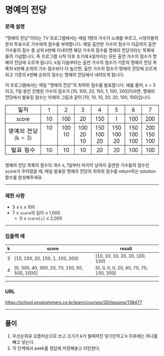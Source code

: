 # 명예의 전당

### 문제 설명

"명예의 전당"이라는 TV 프로그램에서는 매일 1명의 가수가 노래를 부르고, 시청자들의 문자 투표수로 가수에게 점수를 부여합니다. 매일 출연한 가수의 점수가 지금까지 출연 가수들의 점수 중 상위 k번째 이내이면 해당 가수의 점수를 명예의 전당이라는 목록에 올려 기념합니다. 즉 프로그램 시작 이후 초기에 k일까지는 모든 출연 가수의 점수가 명예의 전당에 오르게 됩니다. k일 다음부터는 출연 가수의 점수가 기존의 명예의 전당 목록의 k번째 순위의 가수 점수보다 더 높으면, 출연 가수의 점수가 명예의 전당에 오르게 되고 기존의 k번째 순위의 점수는 명예의 전당에서 내려오게 됩니다.

이 프로그램에서는 매일 "명예의 전당"의 최하위 점수를 발표합니다. 예를 들어, `k` = 3이고, 7일 동안 진행된 가수의 점수가 [10, 100, 20, 150, 1, 100, 200]이라면, 명예의 전당에서 발표된 점수는 아래의 그림과 같이 [10, 10, 10, 20, 20, 100, 100]입니다.

![jpg_1](./1.png)

명예의 전당 목록의 점수의 개수 `k`, 1일부터 마지막 날까지 출연한 가수들의 점수인 score가 주어졌을 때, 매일 발표된 명예의 전당의 최하위 점수를 return하는 solution 함수를 완성해주세요.

-----------
### 제한 사항

- 3 ≤ `k` ≤ 100
- 7 ≤ `score`의 길이 ≤ 1,000
  - 0 ≤ `score[i]` ≤ 2,000

-----------
### 입출력 예

| k   | score                                         | result                                 |
|-----|-----------------------------------------------|----------------------------------------|
| 3   | [10, 100, 20, 150, 1, 100, 200]               | [10, 10, 10, 20, 20, 100, 100]         |
| 4   | [0, 300, 40, 300, 20, 70, 150, 50, 500, 1000] | [0, 0, 0, 0, 20, 40, 70, 70, 150, 300] |

-----------
### URL

https://school.programmers.co.kr/learn/courses/30/lessons/138477

-----------
## 풀이
1. 우선순위큐 오름차순으로 쓰고 크기가 k가 될때까진 넣기만하고 k 이후에는 하나를 빼고 넣는다.
2. 각 단계에서 peek를 정답에 저장해놓고 리턴한다.